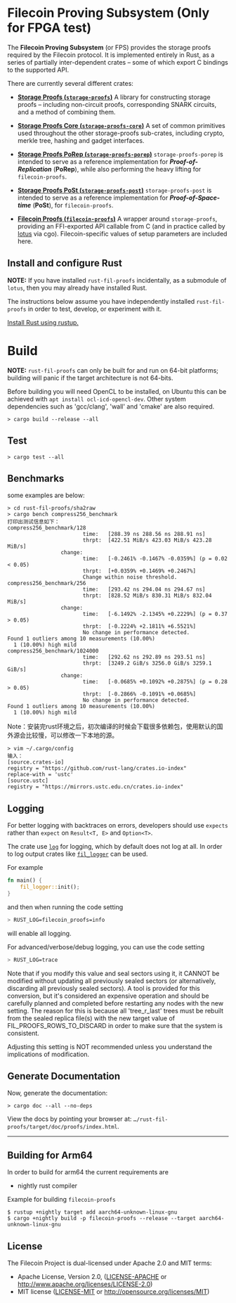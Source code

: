 # Filecoin Proving Subsystem (Only for FPGA test)

The **Filecoin Proving Subsystem** (or FPS) provides the storage proofs required by the Filecoin protocol. It is implemented entirely in Rust, as a series of partially inter-dependent crates – some of which export C bindings to the supported API.

There are currently several different crates:

- [**Storage Proofs (`storage-proofs`)**](./storage-proofs)
    A library for constructing storage proofs – including non-circuit proofs, corresponding SNARK circuits, and a method of combining them.

- [**Storage Proofs Core (`storage-proofs-core`)**](./storage-proofs/core)
    A set of common primitives used throughout the other storage-proofs sub-crates, including crypto, merkle tree, hashing and gadget interfaces.

- [**Storage Proofs PoRep (`storage-proofs-porep`)**](./storage-proofs/porep)
    `storage-proofs-porep` is intended to serve as a reference implementation for _**Proof-of-Replication**_ (**PoRep**), while also performing the heavy lifting for `filecoin-proofs`.

- [**Storage Proofs PoSt (`storage-proofs-post`)**](./storage-proofs/post)
    `storage-proofs-post` is intended to serve as a reference implementation for _**Proof-of-Space-time**_ (**PoSt**), for `filecoin-proofs`.

- [**Filecoin Proofs (`filecoin-proofs`)**](./filecoin-proofs)
  A wrapper around `storage-proofs`, providing an FFI-exported API callable from C (and in practice called by [lotus](https://github.com/filecoin-project/lotus) via cgo). Filecoin-specific values of setup parameters are included here.

## Install and configure Rust

**NOTE:** If you have installed `rust-fil-proofs` incidentally, as a submodule of `lotus`, then you may already have installed Rust.

The instructions below assume you have independently installed `rust-fil-proofs` in order to test, develop, or experiment with it.

[Install Rust using rustup.](https://www.rust-lang.org/en-US/install.html)


# Build

**NOTE:** `rust-fil-proofs` can only be built for and run on 64-bit platforms; building will panic if the target architecture is not 64-bits.

Before building you will need OpenCL to be installed, on Ubuntu this can be achieved with `apt install ocl-icd-opencl-dev`.  Other system dependencies such as 'gcc/clang', 'wall' and 'cmake' are also required.

```
> cargo build --release --all
```

## Test

```
> cargo test --all
```

## Benchmarks

some examples are below:
```
> cd rust-fil-proofs/sha2raw
> cargo bench compress256_benchmark
打印出测试信息如下：
compress256_benchmark/128                                                                           
                        time:   [288.39 ns 288.56 ns 288.91 ns]
                        thrpt:  [422.51 MiB/s 423.03 MiB/s 423.28 MiB/s]
                 change:
                        time:   [-0.2461% -0.1467% -0.0359%] (p = 0.02 < 0.05)
                        thrpt:  [+0.0359% +0.1469% +0.2467%]
                        Change within noise threshold.
compress256_benchmark/256                                                                           
                        time:   [293.42 ns 294.04 ns 294.67 ns]
                        thrpt:  [828.52 MiB/s 830.31 MiB/s 832.04 MiB/s]
                 change:
                        time:   [-6.1492% -2.1345% +0.2229%] (p = 0.37 > 0.05)
                        thrpt:  [-0.2224% +2.1811% +6.5521%]
                        No change in performance detected.
Found 1 outliers among 10 measurements (10.00%)
  1 (10.00%) high mild
compress256_benchmark/1024000                                                                           
                        time:   [292.62 ns 292.89 ns 293.51 ns]
                        thrpt:  [3249.2 GiB/s 3256.0 GiB/s 3259.1 GiB/s]
                 change:
                        time:   [-0.0685% +0.1092% +0.2875%] (p = 0.28 > 0.05)
                        thrpt:  [-0.2866% -0.1091% +0.0685%]
                        No change in performance detected.
Found 1 outliers among 10 measurements (10.00%)
  1 (10.00%) high mild
```
Note：安装完rust环境之后，初次编译的时候会下载很多依赖包，使用默认的国外源会比较慢，可以修改一下本地的源。
```
> vim ~/.cargo/config
输入：
[source.crates-io]
registry = "https://github.com/rust-lang/crates.io-index"
replace-with = 'ustc'
[source.ustc]
registry = "https://mirrors.ustc.edu.cn/crates.io-index"
```

## Logging

For better logging with backtraces on errors, developers should use `expects` rather than `expect` on `Result<T, E>` and `Option<T>`.

The crate use [`log`](https://crates.io/crates/log) for logging, which by default does not log at all. In order to log output crates like [`fil_logger`](https://crates.io/crates/fil_logger) can be used.

For example

```rust
fn main() {
    fil_logger::init();
}
```

and then when running the code setting

```sh
> RUST_LOG=filecoin_proofs=info
```

will enable all logging.

For advanced/verbose/debug logging, you can use the code setting

```sh
> RUST_LOG=trace
```

Note that if you modify this value and seal sectors using it, it CANNOT be modified without updating all previously sealed sectors (or alternatively, discarding all previously sealed sectors).  A tool is provided for this conversion, but it's considered an expensive operation and should be carefully planned and completed before restarting any nodes with the new setting.  The reason for this is because all 'tree_r_last' trees must be rebuilt from the sealed replica file(s) with the new target value of FIL_PROOFS_ROWS_TO_DISCARD in order to make sure that the system is consistent.

Adjusting this setting is NOT recommended unless you understand the implications of modification.

## Generate Documentation

Now, generate the documentation:

```
> cargo doc --all --no-deps
```

View the docs by pointing your browser at: `…/rust-fil-proofs/target/doc/proofs/index.html`.

---

## Building for Arm64

In order to build for arm64 the current requirements are

- nightly rust compiler

Example for building `filecoin-proofs`

```
$ rustup +nightly target add aarch64-unknown-linux-gnu
$ cargo +nightly build -p filecoin-proofs --release --target aarch64-unknown-linux-gnu
```

## License

The Filecoin Project is dual-licensed under Apache 2.0 and MIT terms:

- Apache License, Version 2.0, ([LICENSE-APACHE](LICENSE-APACHE) or http://www.apache.org/licenses/LICENSE-2.0)
- MIT license ([LICENSE-MIT](LICENSE-MIT) or http://opensource.org/licenses/MIT)
